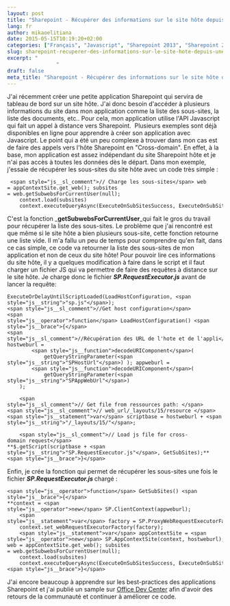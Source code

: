 ```yaml
---
layout: post
title: "Sharepoint - Récupérer des informations sur le site hôte depuis une application"
lang: fr
author: mikaoelitiana
date: 2015-05-15T10:19:20+02:00
categories: ["Français", "Javascript", "Sharepoint 2013", "Sharepoint 2013", "Web"]
slug: sharepoint-recuperer-des-informations-sur-le-site-hote-depuis-une-application
excerpt: "
				"
draft: false
meta_title: "Sharepoint - Récupérer des informations sur le site hôte depuis une application"
---
```


J'ai récemment créer une petite application Sharepoint qui servira de tableau de bord sur un site hôte. J'ai donc besoin d'accéder à plusieurs informations du site dans mon application comme la liste des sous-sites, la liste des documents, etc.. Pour cela, mon application utilise l'API Javascript qui fait un appel à distance vers Sharepoint.  Plusieurs exemples sont déjà disponibles en ligne pour apprendre à créer son application avec Javascript. Le point qui a été un peu complexe à trouver dans mon cas est de faire des appels vers l'hôte Sharepoint en "Cross-domain". En effet, à la base, mon application est assez indépendant du site Sharepoint hôte et je n'ai pas accès à toutes les données dès le départ. Dans mon exemple, j'essaie de récupérer les sous-sites du site hôte avec un code très simple :
```
 <span style="js__sl_comment">// Charge les sous-sites</span> web = appContextSite.get_web(); subsites = web.getSubwebsForCurrentUser(null); 
    context.load(subsites) 
    context.executeQueryAsync(ExecuteOnSubSitesSuccess, ExecuteOnSubSitesFailure);
```
C'est la fonction _**getSubwebsForCurrentUser**_qui fait le gros du travail pour récupérer la liste des sous-sites. Le problème que j'ai rencontré est que même si le site hôte a bien plusieurs sous-site, cette fonction retourne une liste vide. Il m'a fallu un peu de temps pour comprendre qu'en fait, dans ce cas simple, ce code va retourner la liste des sous-sites de mon application et non de ceux du site hôte! Pour pouvoir lire ces informations du site hôte, il y a quelques modification à faire dans le script et il faut charger un fichier JS qui va permettre de faire des requêtes à distance sur le site hôte. Je charge donc le fichier _**<span style="js__string">SP.RequestExecutor.js</span>**_ <span style="js__string">avant de lancer la requête:</span>
```
ExecuteOrDelayUntilScriptLoaded(LoadHostConfiguration, <span style="js__string">"sp.js"</span>); 
<span style="js__sl_comment">//Get host configuration</span>
<span style="js__operator">function</span> LoadHostConfiguration() <span style="js__brace">{</span>
<span style="js__sl_comment">//Récupération des URL de l'hote et de l'appli</span> hostweburl = 
        <span style="js__function">decodeURIComponent</span>( 
            getQueryStringParameter(<span style="js__string">"SPHostUrl"</span>) ); appweburl = 
        <span style="js__function">decodeURIComponent</span>( 
            getQueryStringParameter(<span style="js__string">"SPAppWebUrl"</span>) 
    ); 
 
    <span style="js__sl_comment">// Get file from ressources path: </span>
<span style="js__sl_comment">// web_url/_layouts/15/resource </span>
<span style="js__statement">var</span> scriptbase = hostweburl + <span style="js__string">"/_layouts/15/"</span>; 
 
    <span style="js__sl_comment">// Load js file for cross-domain request</span>
**$.getScript(scriptbase + <span style="js__string">"SP.RequestExecutor.js"</span>, GetSubSites);**
<span style="js__brace">}</span>
```
Enfin, je crée la fonction qui permet de récupérer les sous-sites une fois le fichier _**<span style="js__string">SP.RequestExecutor.js </span>**_<span style="js__string">chargé : </span>
```
<span style="js__operator">function</span> GetSubSites() <span style="js__brace">{</span>
**context = <span style="js__operator">new</span> SP.ClientContext(appweburl); 
    <span style="js__statement">var</span> factory = SP.ProxyWebRequestExecutorFactory(appweburl); 
    context.set_webRequestExecutorFactory(factory); 
    <span style="js__statement">var</span> appContextSite = <span style="js__operator">new</span> SP.AppContextSite(context, hostweburl);** web = appContextSite.get_web(); subsites = web.getSubwebsForCurrentUser(null); 
    context.load(subsites) 
    context.executeQueryAsync(ExecuteOnSubSitesSuccess, ExecuteOnSubSitesFailure); 
<span style="js__brace">}</span> 
```
J'ai encore beaucoup à apprendre sur les best-practices des applications Sharepoint et j'ai publié un sample sur [Office Dev Center](https://code.msdn.microsoft.com/office/Sharepoint-2013-Get-hosts-dcbdbbbe) afin d'avoir des retours de la communauté et continuer à améliorer ce code.